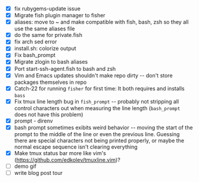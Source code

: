 - [x] fix rubygems-update issue
- [x] Migrate fish plugin manager to fisher
- [x] aliases: move to ~ and make compatible with fish, bash, zsh so they all use the same aliases file
- [x] do the same for private.fish
- [x] fix arch sed error
- [x] install.sh: colorize output
- [x] Fix bash_prompt
- [x] Migrate zlogin to bash aliases
- [x] Port start-ssh-agent.fish to bash and zsh
- [x] Vim and Emacs updates shouldn't make repo dirty -- don't store packages themselves in repo
- [x] Catch-22 for running `fisher` for first time: It both requires and installs `bass`
- [x] Fix tmux line length bug in `fish_prompt` -- probably not stripping all control characters out when measuring the line length (`bash_prompt` does not have this problem)
- [x] prompt - direnv
- [x] bash prompt sometimes exibits weird behavior -- moving the start of the prompt to the middle of the line or even the previous line. Guessing there are special characters not being printed properly, or maybe the normal escape sequence isn't clearing everything
- [x] Make tmux status bar more like vim's (https://github.com/edkolev/tmuxline.vim)?
- [ ] demo gif
- [ ] write blog post tour
